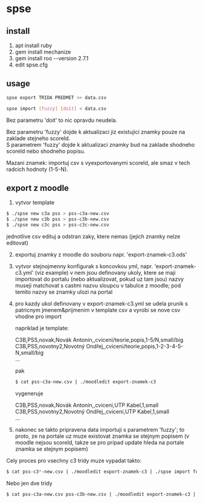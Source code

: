# spse

## install

1. apt install ruby
2. gem install mechanize
3. gem install roo --version 2.7.1
4. edit spse.cfg

## usage

```bash
spse export TRIDA PREDMET >> data.csv
```

```bash
spse import [fuzzy] [doit] < data.csv
```

Bez parametru 'doit' to nic opravdu neudela.

Bez parametru 'fuzzy' dojde k aktualizaci jiz existujici znamky pouze na zaklade stejneho scoreId.  
S parametrem 'fuzzy' dojde k aktualizaci znamky bud na zaklade shodneho scoreId nebo shodneho popisu.  

Mazani znamek: importuj csv s vyexportovanymi scoreId, ale smaz v tech radcich hodnoty (1-5-N).

## export z moodle

1. vytvor template

  ```bash
  $ ./spse new c3a pss > pss-c3a-new.csv
  $ ./spse new c3b pss > pss-c3b-new.csv
  $ ./spse new c3c pss > pss-c3c-new.csv
  ```

  jednotlive csv edituj a odstran zaky, ktere nemas (jejich znamky nelze editovat)

2. exportuj znamky z moodle do souboru napr. 'export-znamek-c3.ods'

3. vytvor stejnojmenny konfigurak s koncovkou yml, napr. 'export-znamek-c3.yml' (viz example)
   v nem jsou definovany ukoly, ktere se maji importovat do portalu (nebo aktualizovat, pokud uz tam jsou)
   nazvy museji matchovat s castmi nazvu sloupcu v tabulce z moodle; pod temito nazvy se znamky ulozi na portal

4. pro kazdy ukol definovany v export-znamek-c3.yml se udela prunik s patricnym jmenem&prijmenim v template csv a vyrobi se nove csv vhodne pro import

   napriklad je template:

   C3B,PSS,novak,Novák Antonín,,cviceni/teorie,popis,1-5/N,small/big  
   C3B,PSS,novotny2,Novotný Ondřej,,cviceni/teorie,popis,1-2-3-4-5-N,small/big  
   ...

   pak

   ```bash
   $ cat pss-c3a-new.csv | ./moodledit export-znamek-c3
   ```

   vygeneruje

   C3B,PSS,novak,Novák Antonín,,cviceni,UTP Kabel,1,small  
   C3B,PSS,novotny2,Novotný Ondřej,,cviceni,UTP Kabel,1,small  
   ...

5. nakonec se takto pripravena data importuji s parametrem 'fuzzy'; to proto, ze na portale uz muze existovat znamka se stejnym popisem
   (v moodle nejsou scoreId, takze se pro pripad update hleda na portale znamka se stejnym popisem)


Cely proces pro vsechny c3 tridy muze vypadat takto:

  ```bash
  $ cat pss-c3*-new.csv | ./moodledit export-znamek-c3 | ./spse import fuzzy doit
  ```

Nebo jen dve tridy

  ```bash
  $ cat pss-c3a-new.csv pss-c3b-new.csv | ./moodledit export-znamek-c3 | ./spse import fuzzy doit
  ```


